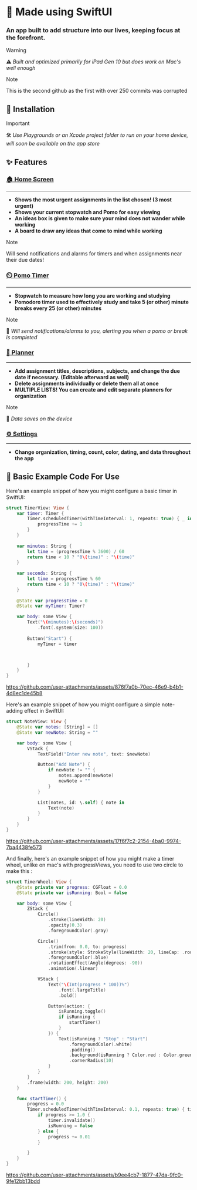 # 📱 Made using SwiftUI
### An app built to add structure into our lives, keeping focus at the forefront.

> [!WARNING]
> ⚠️ *Built and optimized primarily for iPad Gen 10 but does work on Mac's well enough*

> [!NOTE]
> This is the second github as the first with over 250 commits was corrupted
> 
## 🚀 Installation 

> [!IMPORTANT]
> 🛠️ *Use Playgrounds or an Xcode project folder to run on your home device, will soon be available on the app store*

## ✨ Features 

### [🏠 Home Screen](The%20Drawing%20Board/Homepage.swift)
<hr>

* **Shows the most urgent assignments in the list chosen! (3 most urgent)**
* **Shows your current stopwatch and Pomo for easy viewing**
* **An ideas box is given to make sure your mind does not wander while working**
* **A board to draw any ideas that come to mind while working**
> [!NOTE]
> Will send notifications and alarms for timers and when assignments near their due dates!

### [⏲️ Pomo Timer](The%20Drawing%20Board/PomoTimer.swift)
<hr>

* **Stopwatch to measure how long you are working and studying**
* **Pomodoro timer used to effectively study and take 5 (or other) minute breaks every 25 (or other) minutes**

> [!NOTE]
> 🔔 *Will send notifications/alarms to you, alerting you when a pomo or break is completed*

### [📒 Planner](The%20Drawing%20Board/Notebook.swift)
<hr>

* **Add assignment titles, descriptions, subjects, and change the due date if necessary. (Editable afterward as well)**
* **Delete assignments individually or delete them all at once**
* **MULTIPLE LISTS! You can create and edit separate planners for organization**

> [!NOTE]
> 💾 *Data saves on the device*

### [⚙️ Settings](The%20Drawing%20Board/Settings.swift)
<hr>

* **Change organization, timing, count, color, dating, and data throughout the app**

## 📄 Basic Example Code For Use

Here's an example snippet of how you might configure a basic timer in SwiftUI:

```swift
struct TimerView: View {
    var timer: Timer {
        Timer.scheduledTimer(withTimeInterval: 1, repeats: true) { _ in
            progressTime += 1
        }
    }
    
    var minutes: String {
        let time = (progressTime % 3600) / 60
        return time < 10 ? "0\(time)" : "\(time)"
    }
    
    var seconds: String {
        let time = progressTime % 60
        return time < 10 ? "0\(time)" : "\(time)"
    }
    
    @State var progressTime = 0
    @State var myTimer: Timer?

    var body: some View {
        Text("\(minutes):\(seconds)")
            .font(.system(size: 100))
        
        Button("Start") {
            myTimer = timer



        } 
    }
}
```
https://github.com/user-attachments/assets/876f7a0b-70ec-46e9-b4b1-4d8ec1de45b8

Here's an example snippet of how you might configure a simple note-adding effect in SwiftUI:

```swift
struct NoteView: View {
    @State var notes: [String] = []
    @State var newNote: String = ""

    var body: some View {
        VStack {
            TextField("Enter new note", text: $newNote)

            Button("Add Note") {
                if newNote != "" {
                    notes.append(newNote)
                    newNote = ""
                }
            }

            List(notes, id: \.self) { note in
                Text(note)
            }
        }
    }
}
```
https://github.com/user-attachments/assets/17f6f7c2-2154-4ba0-9974-7ba4438fe573

And finally, here's an example snippet of how you might make a timer wheel, unlike on mac's with progressViews, you need to use two circle to make this :

```swift
struct TimerWheel: View {
    @State private var progress: CGFloat = 0.0
    @State private var isRunning: Bool = false

    var body: some View {
        ZStack {
            Circle()
                .stroke(lineWidth: 20)
                .opacity(0.3)
                .foregroundColor(.gray)

            Circle()
                .trim(from: 0.0, to: progress)
                .stroke(style: StrokeStyle(lineWidth: 20, lineCap: .round, lineJoin: .round))
                .foregroundColor(.blue)
                .rotationEffect(Angle(degrees: -90))
                .animation(.linear)

            VStack {
                Text("\(Int(progress * 100))%")
                    .font(.largeTitle)
                    .bold()

                Button(action: {
                    isRunning.toggle()
                    if isRunning {
                        startTimer()
                    }
                }) {
                    Text(isRunning ? "Stop" : "Start")
                        .foregroundColor(.white)
                        .padding()
                        .background(isRunning ? Color.red : Color.green)
                        .cornerRadius(10)
                }
            }
        }
        .frame(width: 200, height: 200)
    }

    func startTimer() {
        progress = 0.0
        Timer.scheduledTimer(withTimeInterval: 0.1, repeats: true) { timer in
            if progress >= 1.0 {
                timer.invalidate()
                isRunning = false
            } else {
                progress += 0.01
            }

        }
    }
}
```

https://github.com/user-attachments/assets/b9ee4cb7-1877-47da-9fc0-9fe12bb13bdd



